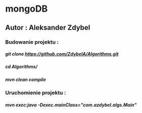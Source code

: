 # mongoDB

## Autor : Aleksander Zdybel


### Budowanie projektu : 
##### git clone https://github.com/ZdybelA/Algorithms.git
##### cd Algorithms/
##### mvn clean compile
### Uruchomienie projektu :
##### mvn exec:java -Dexec.mainClass="com.azdybel.algs.Main"  